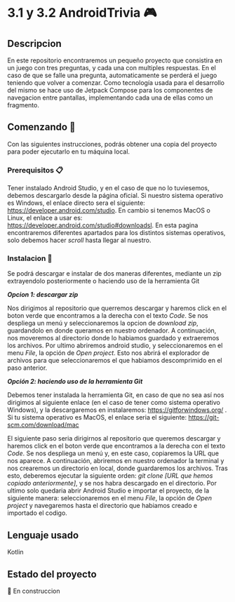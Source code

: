 # 3.1 y 3.2 AndroidTrivia :video_game:

## Descripcion
En este repositorio encontraremos un pequeño proyecto que consistira en un juego con tres preguntas, y cada una con multiples respuestas. En el caso de que se falle una pregunta, automaticamente se perderá el juego teniendo que volver a comenzar. Como tecnología usada para el desarrollo del mismo se hace uso de Jetpack Compose para los componentes de navegacion entre pantallas, implementando cada una de ellas como un fragmento.

## Comenzando :rocket:
Con las siguientes instrucciones, podrás obtener una copia del proyecto para poder ejecutarlo en tu máquina local.

### Prerequisitos :clipboard:
Tener instalado Android Studio, y en el caso de que no lo tuviesemos, debemos descargarlo desde la página oficial. Si nuestro sistema operativo es Windows, el enlace directo sera el siguiente: https://developer.android.com/studio. En cambio si tenemos MacOS o Linux, el enlace a usar es: https://developer.android.com/studio#downloadsl. En esta pagina encontraremos diferentes apartados para los distintos sistemas operativos, solo debemos hacer *scroll* hasta llegar al nuestro.


### Instalacion :wrench:
Se podrá descargar e instalar de dos maneras diferentes, mediante un zip extrayendolo posteriormente o haciendo uso de la herramienta Git

**_Opcion 1: descargar zip_**

Nos dirigimos al repositorio que querremos descargar y haremos click en el boton verde que encontramos a la derecha con el texto *Code*. Se nos despliega un menú y seleccionaremos la opcion de *download zip*, guardandolo en donde queramos en nuestro ordenador. A continuación, nos moveremos al directorio donde lo habiamos guardado y extraeremos los archivos. Por ultimo abriremos android studio, y seleccionaremos en el menu *File*, la opción de *Open project*. Esto nos abrirá el explorador de archivos para que seleccionaremos el que habiamos descomprimido en el paso anterior.

**_Opción 2: haciendo uso de la herramienta Git_**

Debemos tener instalada la herramienta Git, en caso de que no sea así nos dirigimos al siguiente enlace (en el caso de tener como sistema operativo Windows), y la descargaremos en instalaremos: https://gitforwindows.org/ . Si tu sistema operativo es MacOS, el enlace seria el siguiente: https://git-scm.com/download/mac

El siguiente paso seria dirigirnos al repositorio que queremos descargar y haremos click en el boton verde que encontramos a la derecha con el texto *Code*. Se nos despliega un menú y, en este caso, copiaremos la URL que nos aparece. A continuación, abriremos en nuestro ordenador la terminal y nos crearemos un directorio en local, donde guardaremos los archivos. Tras esto, deberemos ejecutar la siguiente orden: *git clone [URL que hemos copiado anteriormente]*, y se nos habra descargado en el directorio. Por ultimo solo quedaria abrir Android Studio e importar el proyecto, de la siguiente manera: seleccionaremos en el menu *File*, la opción de *Open project* y navegaremos hasta el directorio que habiamos creado e importado el codigo.

## Lenguaje usado
Kotlin

## Estado del proyecto
:construction: En construccion


